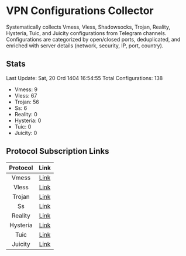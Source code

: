 # VPN Configurations Collector
Systematically collects Vmess, Vless, Shadowsocks, Trojan, Reality, Hysteria, Tuic, and Juicity configurations from Telegram channels. Configurations are categorized by open/closed ports, deduplicated, and enriched with server details (network, security, IP, port, country).

## Stats
Last Update: Sat, 20 Ord 1404 16:54:55
Total Configurations: 138
- Vmess: 9
- Vless: 67
- Trojan: 56
- Ss: 6
- Reality: 0
- Hysteria: 0
- Tuic: 0
- Juicity: 0

## Protocol Subscription Links
| Protocol | Link |
|:--------:|:----:|
| Vmess | [Link](https://raw.githubusercontent.com/PlanAsli/Beta/main/configs/vmess/open_configs.txt) |
| Vless | [Link](https://raw.githubusercontent.com/PlanAsli/Beta/main/configs/vless/open_configs.txt) |
| Trojan | [Link](https://raw.githubusercontent.com/PlanAsli/Beta/main/configs/trojan/open_configs.txt) |
| Ss | [Link](https://raw.githubusercontent.com/PlanAsli/Beta/main/configs/ss/open_configs.txt) |
| Reality | [Link](https://raw.githubusercontent.com/PlanAsli/Beta/main/configs/reality/open_configs.txt) |
| Hysteria | [Link](https://raw.githubusercontent.com/PlanAsli/Beta/main/configs/hysteria/open_configs.txt) |
| Tuic | [Link](https://raw.githubusercontent.com/PlanAsli/Beta/main/configs/tuic/open_configs.txt) |
| Juicity | [Link](https://raw.githubusercontent.com/PlanAsli/Beta/main/configs/juicity/open_configs.txt) |
